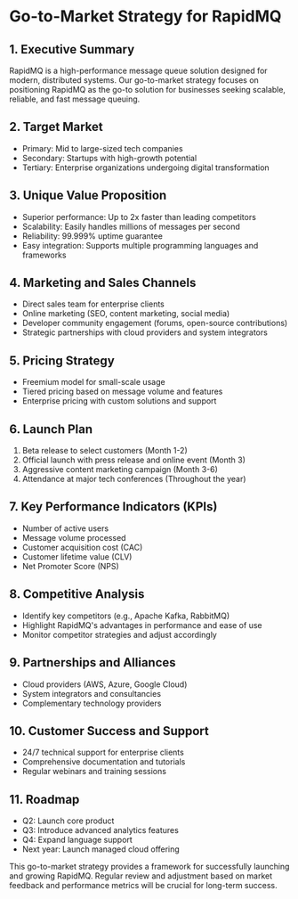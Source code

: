 # Go-to-Market Strategy for RapidMQ

## 1. Executive Summary
RapidMQ is a high-performance message queue solution designed for modern, distributed systems. Our go-to-market strategy focuses on positioning RapidMQ as the go-to solution for businesses seeking scalable, reliable, and fast message queuing.

## 2. Target Market
- Primary: Mid to large-sized tech companies
- Secondary: Startups with high-growth potential
- Tertiary: Enterprise organizations undergoing digital transformation

## 3. Unique Value Proposition
- Superior performance: Up to 2x faster than leading competitors
- Scalability: Easily handles millions of messages per second
- Reliability: 99.999% uptime guarantee
- Easy integration: Supports multiple programming languages and frameworks

## 4. Marketing and Sales Channels
- Direct sales team for enterprise clients
- Online marketing (SEO, content marketing, social media)
- Developer community engagement (forums, open-source contributions)
- Strategic partnerships with cloud providers and system integrators

## 5. Pricing Strategy
- Freemium model for small-scale usage
- Tiered pricing based on message volume and features
- Enterprise pricing with custom solutions and support

## 6. Launch Plan
1. Beta release to select customers (Month 1-2)
2. Official launch with press release and online event (Month 3)
3. Aggressive content marketing campaign (Month 3-6)
4. Attendance at major tech conferences (Throughout the year)

## 7. Key Performance Indicators (KPIs)
- Number of active users
- Message volume processed
- Customer acquisition cost (CAC)
- Customer lifetime value (CLV)
- Net Promoter Score (NPS)

## 8. Competitive Analysis
- Identify key competitors (e.g., Apache Kafka, RabbitMQ)
- Highlight RapidMQ's advantages in performance and ease of use
- Monitor competitor strategies and adjust accordingly

## 9. Partnerships and Alliances
- Cloud providers (AWS, Azure, Google Cloud)
- System integrators and consultancies
- Complementary technology providers

## 10. Customer Success and Support
- 24/7 technical support for enterprise clients
- Comprehensive documentation and tutorials
- Regular webinars and training sessions

## 11. Roadmap
- Q2: Launch core product
- Q3: Introduce advanced analytics features
- Q4: Expand language support
- Next year: Launch managed cloud offering

This go-to-market strategy provides a framework for successfully launching and growing RapidMQ. Regular review and adjustment based on market feedback and performance metrics will be crucial for long-term success.